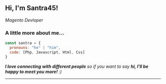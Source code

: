 <h2> Hi, I'm Santra45!</h2>
<p><em>Magento Devloper</em></p>

### A little more about me...  

```javascript
const santra = {
  pronouns: "he" | "him",
  code: [Php, Javascript, Html, Css]
}
```

<em><b>I love connecting with different people</b> so if you want to say <b>hi, I'll be happy to meet you more!</b> :)</em>

---
